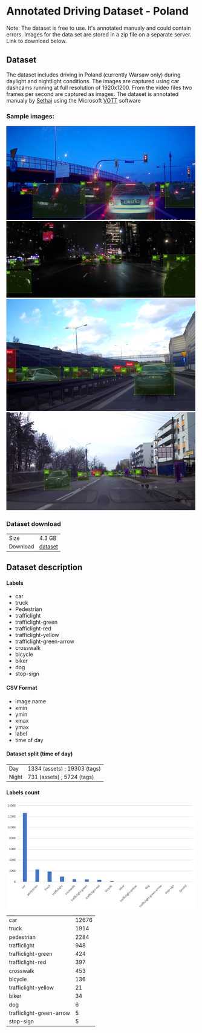 # Annotated Driving Dataset - Poland

Note: The dataset is free to use. It's annotated manualy and could contain errors.
Images for the data set are stored in a zip file on a separate server. Link to download below.

## Dataset

The dataset includes driving in Poland (currently Warsaw only) during daylight and nightlight conditions. The images are captured using car dashcams running at full resolution of 1920x1200. From the video files two frames per second are captured as images. The dataset is annotated manualy by [Sethai](https://github.com/sethai) using the Microsoft [VOTT](https://github.com/microsoft/VoTT) software

### Sample images:
![](./images/car_1.jpg)
![](./images/car_2.jpg)
![](./images/car_3.jpg)
![](./images/car_4.jpg)

### Dataset download

<table>
    <tr>
        <td>Size</td>
        <td>4.3 GB</td>
    </tr>
    <tr>
        <td>Download</td>
        <td><a href="http://konradobah.pl/www/dataset_poland/dataset.zip">dataset</td>
    </tr>
</table>

## Dataset description

#### Labels
- car
- truck
- Pedestrian
- trafficlight
- trafficlight-green
- trafficlight-red
- trafficlight-yellow
- trafficlight-green-arrow
- crosswalk
- bicycle
- biker
- dog
- stop-sign

#### CSV Format
- image name
- xmin
- ymin
- xmax
- ymax
- label
- time of day

#### Dataset split (time of day)
<table>
    <tr>
        <td>Day</td>
        <td>1334 (assets) ; 19303 (tags)</td>
    </tr>
    <tr>
        <td>Night</td>
        <td>731 (assets) ; 5724 (tags)</td>
    </tr>
</table>    

#### Labels count

![](./images/labels_count.jpg)

<table>
    <tr>
        <td>car</td>
        <td>12676</td>
    </tr>
    <tr>
        <td>truck</td>
        <td>1914</td>
    </tr>
    <tr>
        <td>pedestrian</td>
        <td>2284</td>
    </tr>
    <tr>
        <td>trafficlight</td>
        <td>948</td>
    </tr>
    <tr>
        <td>trafficlight-green</td>
        <td>424</td>
    </tr>
    <tr>
        <td>trafficlight-red</td>
        <td>397</td>
    </tr>
    <tr>
        <td>crosswalk</td>
        <td>453</td>
    </tr>
    <tr>
        <td>bicycle</td>
        <td>136</td>
    </tr>
    <tr>
        <td>trafficlight-yellow</td>
        <td>21</td>
    </tr>
    <tr>
        <td>biker</td>
        <td>34</td>
    </tr>
    <tr>
        <td>dog</td>
        <td>6</td>
    </tr>
    <tr>
        <td>trafficlight-green-arrow</td>
        <td>5</td>
    </tr>    
    <tr>
        <td>stop-sign</td>
        <td>5</td>
    </tr>    
</table>
